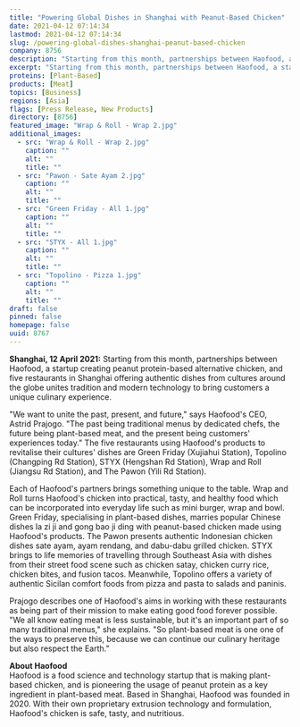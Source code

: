 ```yaml
---
title: "Powering Global Dishes in Shanghai with Peanut-Based Chicken"
date: 2021-04-12 07:14:34
lastmod: 2021-04-12 07:14:34
slug: /powering-global-dishes-shanghai-peanut-based-chicken
company: 8756
description: "Starting from this month, partnerships between Haofood, a startup creating peanut protein-based alternative chicken, and five restaurants in Shanghai offering authentic dishes from cultures around the globe unites tradition and modern technology to bringcustomers a unique culinary experience."
excerpt: "Starting from this month, partnerships between Haofood, a startup creating peanut protein-based alternative chicken, and five restaurants in Shanghai offering authentic dishes from cultures around the globe unites tradition and modern technology to bringcustomers a unique culinary experience."
proteins: [Plant-Based]
products: [Meat]
topics: [Business]
regions: [Asia]
flags: [Press Release, New Products]
directory: [8756]
featured_image: "Wrap & Roll - Wrap 2.jpg"
additional_images:
  - src: "Wrap & Roll - Wrap 2.jpg"
    caption: ""
    alt: ""
    title: ""
  - src: "Pawon - Sate Ayam 2.jpg"
    caption: ""
    alt: ""
    title: ""
  - src: "Green Friday - All 1.jpg"
    caption: ""
    alt: ""
    title: ""
  - src: "STYX - All 1.jpg"
    caption: ""
    alt: ""
    title: ""
  - src: "Topolino - Pizza 1.jpg"
    caption: ""
    alt: ""
    title: ""
draft: false
pinned: false
homepage: false
uuid: 8767
---
```

**Shanghai, 12 April 2021:** Starting from this month, partnerships
between Haofood, a startup creating peanut protein-based alternative
chicken, and five restaurants in Shanghai offering authentic dishes from
cultures around the globe unites tradition and modern technology to
bring customers a unique culinary experience.

"We want to unite the past, present, and future," says Haofood's CEO,
Astrid Prajogo. "The past being traditional menus by dedicated chefs,
the future being plant-based meat, and the present being customers'
experiences today." The five restaurants using Haofood's products to
revitalise their cultures' dishes are Green Friday (Xujiahui Station),
Topolino (Changping Rd Station), STYX (Hengshan Rd Station), Wrap and
Roll (Jiangsu Rd Station), and The Pawon (Yili Rd Station).

Each of Haofood's partners brings something unique to the table. Wrap
and Roll turns Haofood's chicken into practical, tasty, and healthy food
which can be incorporated into everyday life such as mini burger, wrap
and bowl. Green Friday, specialising in plant-based dishes, marries
popular Chinese dishes la zi ji and gong bao ji ding with peanut-based
chicken made using Haofood's products. The Pawon presents authentic
Indonesian chicken dishes sate ayam, ayam rendang, and dabu-dabu grilled
chicken. STYX brings to life memories of travelling through Southeast
Asia with dishes from their street food scene such as chicken satay,
chicken curry rice, chicken bites, and fusion tacos. Meanwhile, Topolino
offers a variety of authentic Sicilan comfort foods from pizza and pasta
to salads and paninis.

Prajogo describes one of Haofood's aims in working with these
restaurants as being part of their mission to make eating good food
forever possible. "We all know eating meat is less sustainable, but it's
an important part of so many traditional menus," she explains. "So
plant-based meat is one one of the ways to preserve this, because we can
continue our culinary heritage but also respect the Earth."

**About Haofood**\
Haofood is a food science and technology startup that is making
plant-based chicken, and is pioneering the usage of peanut protein as a
key ingredient in plant-based meat. Based in Shanghai, Haofood was
founded in 2020. With their own proprietary extrusion technology and
formulation, Haofood's chicken is safe, tasty, and nutritious.
